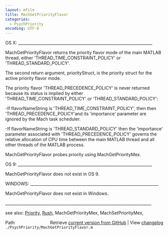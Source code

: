 ```yaml
---
layout: mfile
title: MachGetPriorityFlavor
categories:
  - PsychPriority
encoding: UTF-8
---
```


OS X: \_\_\_\_\_\_\_\_\_\_\_\_\_\_\_\_\_\_\_\_\_\_\_\_\_\_\_\_\_\_\_\_\_\_\_\_\_\_\_\_\_\_\_\_\_\_\_\_\_\_\_\_\_\_\_\_\_\_\_\_\_\_\_\_\_\_\_

MachGetPriorityFlavor returns the priority flavor mode of the main
MATLAB thread, either 'THREAD\_TIME\_CONSTRAINT\_POLICY' or
'THREAD\_STANDARD\_POLICY'.

The second return argument, priorityStruct, is the  priority struct for
the active priority flavor mode.

The priority flavor 'THREAD\_PRECEDENCE\_POLICY' is never returned
because its status is implied  by either 'THREAD\_TIME\_CONSTRAINT\_POLICY'
or  'THREAD\_STANDARD\_POLICY':

  -If flavorNameString is 'THREAD\_TIME\_CONSTRAINT\_POLICY', then then
  'THREAD\_PRECEDENCE\_POLICY'and its 'importance' parameter  are ignored
  by the Mach task scheduler.

  -If flavorNameString is 'THREAD\_STANDARD\_POLICY' then the 'importance'
  parameter associated with 'THREAD\_PRECEDENCE\_POLICY' governs the
  relative allocation of CPU time between the main MATLAB thread and all
  other threads of the MATLAB process.

MachGetPriorityFlavor probes priority using MachGetPriorityMex.

OS 9: \_\_\_\_\_\_\_\_\_\_\_\_\_\_\_\_\_\_\_\_\_\_\_\_\_\_\_\_\_\_\_\_\_\_\_\_\_\_\_\_\_\_\_\_\_\_\_\_\_\_\_\_\_\_\_\_\_\_\_\_\_\_\_\_\_\_\_

MachGetPriorityFlavor does not exist in OS 9.

WINDOWS: \_\_\_\_\_\_\_\_\_\_\_\_\_\_\_\_\_\_\_\_\_\_\_\_\_\_\_\_\_\_\_\_\_\_\_\_\_\_\_\_\_\_\_\_\_\_\_\_\_\_\_\_\_\_\_\_\_\_\_\_\_\_\_\_

MachGetPriorityFlavor does not exist in Windows.

\_\_\_\_\_\_\_\_\_\_\_\_\_\_\_\_\_\_\_\_\_\_\_\_\_\_\_\_\_\_\_\_\_\_\_\_\_\_\_\_\_\_\_\_\_\_\_\_\_\_\_\_\_\_\_\_\_\_\_\_\_\_\_\_\_\_\_\_\_\_\_\_\_

see also: [Priority](/docs/Priority), [Rush](/docs/Rush), MachGetPriorityMex, MachSetPriorityMex,


<div class="code_header" style="text-align:right;">
  <span style="float:left;">Path&nbsp;&nbsp;</span> <span class="counter">Retrieve <a href=
  "https://raw.github.com/Psychtoolbox-3/Psychtoolbox-3/beta/./PsychPriority/MachGetPriorityFlavor.m">current version from GitHub</a> | View <a href=
  "https://github.com/Psychtoolbox-3/Psychtoolbox-3/commits/beta/./PsychPriority/MachGetPriorityFlavor.m">changelog</a></span>
</div>
<div class="code">
  <code>./PsychPriority/MachGetPriorityFlavor.m</code>
</div>
